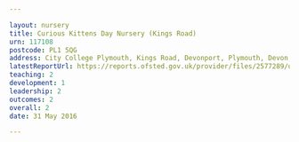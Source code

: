 ```yaml
---

layout: nursery
title: Curious Kittens Day Nursery (Kings Road)
urn: 117108
postcode: PL1 5QG
address: City College Plymouth, Kings Road, Devonport, Plymouth, Devon, PL1 5QG
latestReportUrl: https://reports.ofsted.gov.uk/provider/files/2577289/urn/117108.pdf
teaching: 2
development: 1
leadership: 2
outcomes: 2
overall: 2
date: 31 May 2016

---
```

